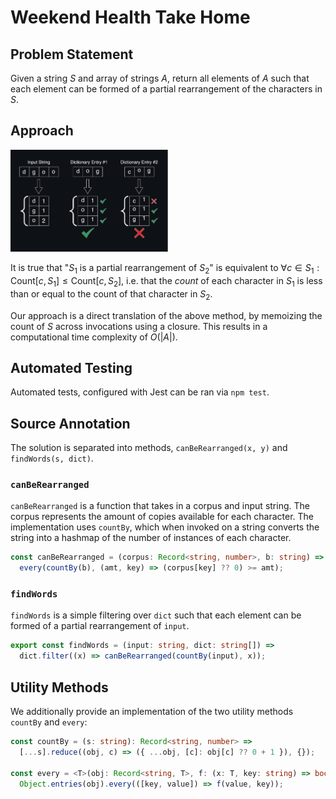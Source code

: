 # Weekend Health Take Home

## Problem Statement

Given a string $S$ and array of strings $A$, return all elements of $A$ such that each element can be formed of a partial rearrangement of the characters in $S$.

## Approach

<img src="./docs/diagram.drawio.svg" alt="diagram" width="50%">

It is true that "$S_1$ is a partial rearrangement of $S_2$" is equivalent to $\forall c \in S_1: \text{Count}[c, S_1] \leq \text{Count}[c, S_2]$, i.e. that the _count_ of each character in $S_1$ is less than or equal to the count of that character in $S_2$.

Our approach is a direct translation of the above method, by memoizing the count of $S$ across invocations using a closure. This results in a computational time complexity of $O(|A|)$.

## Automated Testing

Automated tests, configured with Jest can be ran via `npm test`.

## Source Annotation

The solution is separated into methods, `canBeRearranged(x, y)` and `findWords(s, dict)`.

### `canBeRearranged`

`canBeRearranged` is a function that takes in a corpus and input string. The corpus represents the amount of copies available for each character. The implementation uses `countBy`, which when invoked on a string converts the string into a hashmap of the number of instances of each character.

```ts
const canBeRearranged = (corpus: Record<string, number>, b: string) =>
  every(countBy(b), (amt, key) => (corpus[key] ?? 0) >= amt);
```

### `findWords`

`findWords` is a simple filtering over `dict` such that each element can be formed of a partial rearrangement of `input`.

```ts
export const findWords = (input: string, dict: string[]) =>
  dict.filter((x) => canBeRearranged(countBy(input), x));
```

## Utility Methods

We additionally provide an implementation of the two utility methods `countBy` and `every`:

```ts
const countBy = (s: string): Record<string, number> =>
  [...s].reduce((obj, c) => ({ ...obj, [c]: obj[c] ?? 0 + 1 }), {});

const every = <T>(obj: Record<string, T>, f: (x: T, key: string) => boolean) =>
  Object.entries(obj).every(([key, value]) => f(value, key));
```
